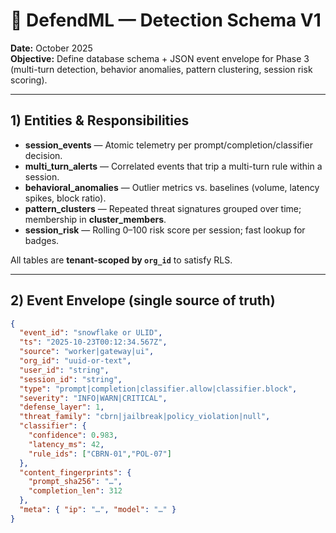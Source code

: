 # 🧩 DefendML — Detection Schema V1
**Date:** October 2025  
**Objective:** Define database schema + JSON event envelope for Phase 3 (multi-turn detection, behavior anomalies, pattern clustering, session risk scoring).

---

## 1) Entities & Responsibilities

- **session_events** — Atomic telemetry per prompt/completion/classifier decision.
- **multi_turn_alerts** — Correlated events that trip a multi-turn rule within a session.
- **behavioral_anomalies** — Outlier metrics vs. baselines (volume, latency spikes, block ratio).
- **pattern_clusters** — Repeated threat signatures grouped over time; membership in **cluster_members**.
- **session_risk** — Rolling 0–100 risk score per session; fast lookup for badges.

All tables are **tenant-scoped by `org_id`** to satisfy RLS.

---

## 2) Event Envelope (single source of truth)

```json
{
  "event_id": "snowflake or ULID",
  "ts": "2025-10-23T00:12:34.567Z",
  "source": "worker|gateway|ui",
  "org_id": "uuid-or-text",
  "user_id": "string",
  "session_id": "string",
  "type": "prompt|completion|classifier.allow|classifier.block",
  "severity": "INFO|WARN|CRITICAL",
  "defense_layer": 1,
  "threat_family": "cbrn|jailbreak|policy_violation|null",
  "classifier": {
    "confidence": 0.983,
    "latency_ms": 42,
    "rule_ids": ["CBRN-01","POL-07"]
  },
  "content_fingerprints": {
    "prompt_sha256": "…",
    "completion_len": 312
  },
  "meta": { "ip": "…", "model": "…" }
}
